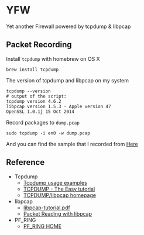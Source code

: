# YFW
Yet another Firewall powered by tcpdump & libpcap

## Packet Recording

Install `tcpdump` with homebrew on OS X

```
brew install tcpdump
```

The version of tcpdump and libpcap on my system
```
tcpdump --version
# output of the script:
tcpdump version 4.6.2
libpcap version 1.5.3 - Apple version 47
OpenSSL 1.0.1j 15 Oct 2014
```

Record packages to `dump.pcap`

```
sudo tcpdump -i en0 -w dump.pcap
```

And you can find the sample that I recorded from [Here](https://raw.githubusercontent.com/zry656565/yfw/master/sample.pcap)

## Reference

- Tcpdump
  - [Tcpdump usage examples](http://www.rationallyparanoid.com/articles/tcpdump.html)
  - [TCPDUMP - The Easy tutorial](http://openmaniak.com/tcpdump.php)
  - [TCPDUMP/libpcap homepage](http://www.tcpdump.org/)
- libpcap
  - [libpcap-tutorial.pdf](http://eecs.wsu.edu/~sshaikot/docs/lbpcap/libpcap-tutorial.pdf)
  - [Packet Reading with libpcap](http://systhread.net/texts/200805lpcap1.php)
- PF_RING
  - [PF_RING HOME](http://www.ntop.org/products/packet-capture/pf_ring/)